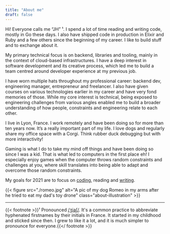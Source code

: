 ```yaml
---
title: "About me"
draft: false
---
```


Hi! Everyone calls me “JH” ¹. I spend a lot of time reading and writing code, mostly in Go these days. I also have shipped code in production in Elixir and Ruby and a few others since the beginning of my career. I like to build stuff and to exchange about it.

My primary technical focus is on backend, libraries and tooling, mainly in the context of cloud-based infrastructures. I have a deep interest in software development and its creative process, which led me to build a team centred around developer experience at my previous job.

I have worn multiple hats throughout my professional career: backend dev, engineering manager, entrepreneur and freelancer. I also have given courses on various technologies earlier in my career and have very fond memories of those. While my core interest is technical, being exposed to engineering challenges from various angles enabled me to build a broader understanding of how people, constraints and engineering relate to each other.

I live in Lyon, France. I work remotely and have been doing so for more than ten years now. It’s a really important part of my life. I love dogs and regularly share my office space with a Corgi. Think rubber duck debugging but with more interactivity!

Gaming is what I do to take my mind off things and have been doing so since I was a kid. That is what led to computers in the first place eh! I especially enjoy games when the computer throws random constraints and challenges at you, where skill translates into being able to adapt and overcome those random constraints.

My goals for 2021 are to focus on [coding](https://github.com/jhchabran), reading and [writing](/posts/).

{{< figure src="./romeo.jpg" alt="A pic of my dog Romeo in my arms after he tried to eat my dad's toy drone" class="about-illustration" >}}

---

{{< footnote >}}¹ Pronounced <a href="https://itinerarium.github.io/phoneme-synthesis/?w=/ʒiaʃ/">/ʒiaʃ/</a>. It's a common practice to abbreviate hyphenated firstnames by their initials in France. It started in my childhood and sticked since then. I grew to like it a lot, and it is much simpler to pronounce for everyone.{{</ footnote >}}
